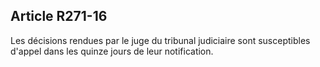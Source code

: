 ## Article R271-16

Les décisions rendues par le juge du tribunal judiciaire sont susceptibles d'appel dans les quinze jours de leur
notification.


